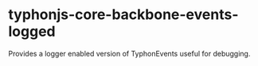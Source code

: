 # typhonjs-core-backbone-events-logged
Provides a logger enabled version of TyphonEvents useful for debugging. 
